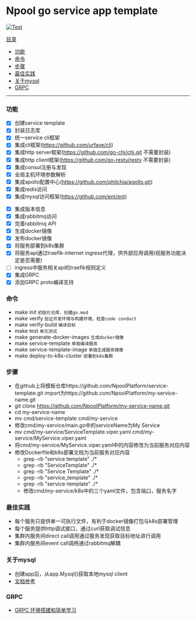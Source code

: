 # Npool go service app template

[![Test](https://github.com/NpoolPlatform/service-template/actions/workflows/main.yml/badge.svg?branch=master)](https://github.com/NpoolPlatform/service-template/actions/workflows/main.yml)

[目录](#目录)
- [功能](#功能)
- [命令](#命令)
- [步骤](#步骤)
- [最佳实践](#最佳实践)
- [关于mysql](#关于mysql)
- [GRPC](#grpc)

-----------
### 功能
- [x] 创建service template
- [x] 封装日志库
- [x] 统一service cli框架
- [x] 集成cli框架(https://github.com/urfave/cli)
- [x] 集成http server框架(https://github.com/go-chi/chi.git 不需要封装)
- [x] 集成http client框架(https://github.com/go-resty/resty 不需要封装)
- [x] 集成consul注册与发现
- [x] 全局主机环境参数解析
- [x] 集成apollo配置中心(https://github.com/philchia/agollo.git)
- [x] 集成redis访问
- [x] 集成mysql访问框架(https://github.com/ent/ent)
* [x] 集成版本信息
* [x] 集成rabbitmq访问
* [x] 完善rabbitmq API
* [x] 生成docker镜像
* [x] 发布docker镜像
* [x] 将服务部署到k8s集群
* [x] 将服务api通过traefik-internet ingress代理，供外部应用调用(视服务功能决定是否需要)
* [ ] ingress中服务相关api的traefik规则定义
* [x] 集成GRPC
* [x] 添加GRPC proto编译支持

### 命令
* make init ```初始化仓库，创建go.mod```
* make verify ```验证开发环境与构建环境，检查code conduct```
* make verify-build ```编译目标```
* make test ```单元测试```
* make generate-docker-images ```生成docker镜像```
* make service-template ```单独编译服务```
* make service-template-image ```单独生成服务镜像```
* make deploy-to-k8s-cluster ```部署到k8s集群```

### 步骤
* 在github上将模板仓库https://github.com/NpoolPlatform/service-template.git import为https://github.com/NpoolPlatform/my-service-name.git
* git clone https://github.com/NpoolPlatform/my-service-name.git
* cd my-service-name
* mv cmd/service-template cmd/my-service
* 修改cmd/my-service/main.go中的serviceName为My Service
* mv cmd/my-service/ServiceTemplate.viper.yaml cmd/my-service/MyService.viper.yaml
* 将cmd/my-service/MyService.viper.yaml中的内容修改为当前服务对应内容
* 修改Dockerfile和k8s部署文档为当前服务对应内容
  * grep -rb "service template" ./*
  * grep -rb "ServiceTemplate" ./*
  * grep -rb "Service Template" ./*
  * grep -rb "service_template" ./*
  * grep -rb "service-template" ./*
  * 修改cmd/my-service/k8s中的三个yaml文件，包含端口，服务名字

### 最佳实践
* 每个服务只提供单一可执行文件，有利于docker镜像打包与k8s部署管理
* 每个服务提供http调试接口，通过curl获取调试信息
* 集群内服务间direct call调用通过服务发现获取目标地址进行调用
* 集群内服务间event call调用通过rabbitmq解耦

### 关于mysql
* 创建app后，从app.Mysql()获取本地mysql client
* [文档参考](https://entgo.io/docs/sql-integration)

### GRPC
* [GRPC 环境搭建和简单学习](./grpc.md)
